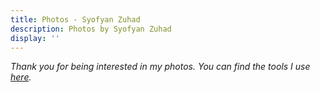 ```yaml
---
title: Photos - Syofyan Zuhad
description: Photos by Syofyan Zuhad
display: ''
---
```


<!-- @layout-full-width -->

<PhotoGalleryAll mt--10 />

<div class="prose mx-auto mt-10">
  <div>
    <em op50>Thank you for being interested in my photos. You can find the tools I use <a href="/uses" target="_blank">here</a>.</em>
  </div>
</div>

